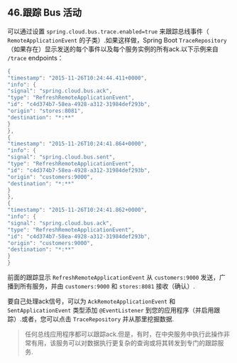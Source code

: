 ## 46.跟踪 Bus 活动

可以通过设置 `spring.cloud.bus.trace.enabled=true` 来跟踪总线事件（ `RemoteApplicationEvent` 的子类）.如果这样做，Spring Boot  `TraceRepository` （如果存在）显示发送的每个事件以及每个服务实例的所有ack.以下示例来自 `/trace` endpoints：

```java
{
"timestamp": "2015-11-26T10:24:44.411+0000",
"info": {
"signal": "spring.cloud.bus.ack",
"type": "RefreshRemoteApplicationEvent",
"id": "c4d374b7-58ea-4928-a312-31984def293b",
"origin": "stores:8081",
"destination": "*:**"
}
},
{
"timestamp": "2015-11-26T10:24:41.864+0000",
"info": {
"signal": "spring.cloud.bus.sent",
"type": "RefreshRemoteApplicationEvent",
"id": "c4d374b7-58ea-4928-a312-31984def293b",
"origin": "customers:9000",
"destination": "*:**"
}
},
{
"timestamp": "2015-11-26T10:24:41.862+0000",
"info": {
"signal": "spring.cloud.bus.ack",
"type": "RefreshRemoteApplicationEvent",
"id": "c4d374b7-58ea-4928-a312-31984def293b",
"origin": "customers:9000",
"destination": "*:**"
}
}
```

前面的跟踪显示 `RefreshRemoteApplicationEvent` 从 `customers:9000` 发送，广播到所有服务，并由 `customers:9000` 和 `stores:8081` 接收（确认）.

要自己处理ack信号，可以为 `AckRemoteApplicationEvent` 和 `SentApplicationEvent` 类型添加 `@EventListener` 到您的应用程序（并启用跟踪）.或者，您可以点击 `TraceRepository` 并从那里挖掘数据.

> 任何总线应用程序都可以跟踪ack.但是，有时，在中央服务中执行此操作非常有用，该服务可以对数据执行更复杂的查询或将其转发到专门的跟踪服务.

